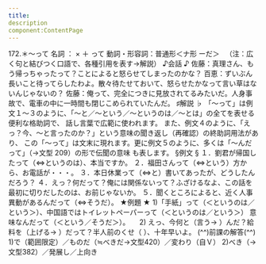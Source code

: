 ```yaml
---
title:
description
component:ContentPage
---
```



172.＊～って
名詞 ： × ＋ って
動詞・形容詞：普通形＜ナ形 ーだ＞  
（注：広く句と結びつく口語で、各種引用を表す→解説）
♪会話 ♪
佐藤：真理さん、もう帰っちゃったって？ことによると怒らせてしまったのかな？ 百恵：ずいぶん長いこと待ってらしたわよ。散々待たせておいて、怒らせたかなって言い草はないんじゃないの？ 佐藤：俺って、完全につきに見放されてるみたいだ。人身事故で、電車の中に一時間も閉じこめられていたんだ。
♯解説 ♭
「～って」は例文１～３のように、「～と／～という／～というのは／～とは」の全てを表せる便利な格助詞で、 話し言葉で広範に使われます。
また、例文４のように、「えっ？今、～と言ったのか？」という意味の聞き返し（再確認）の終助詞用法があり、 この「～って」は文末に現れます。更に例文５のように、多くは「～んだって」（→文型 209）の形で伝聞の意味 も表します。
§例文 §
１．劉君が帰国したって（⇔というのは）、本当ですか。
２．福田さんって（⇔という）方から、お電話が・・・。
３．本日休業って（⇔と）書いてあったが、どうしたんだろう？
４．えっ？何だって？俺には関係ないって？ふざけるなよ、この話を最初に切りだしたのは、お前じゃないか。
５．聞くところによると、近く人事異動があるんだって（⇔そうだ）。
★例題 ★
1)「手紙」って（＜というのは／という＞）、中国語ではトイレットペーパーって（＜というのは／という＞）
意味なんだって（＜という／そうだ＞）。    
2) えっ、今何と（言う→ ）んだ？給料を（上げる→ ）だって？半人前のくせ（ ）、十年早いよ。
(^^)前課の解答(^^)
1)で（範囲限定）／ものだ（≒べきだ→文型420）／変わり（自Ｖ）
2)べき（→文型382）／発展し／上向き
